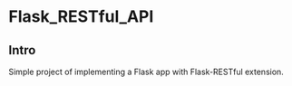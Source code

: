 # Flask_RESTful_API

## Intro
Simple project of implementing a Flask app with Flask-RESTful extension.
